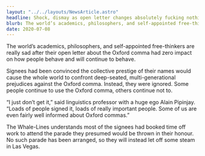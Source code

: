 ```yaml
---
layout: "../../layouts/NewsArticle.astro"
headline: Shock, dismay as open letter changes absolutely fucking nothing
blurb: The world’s academics, philosophers, and self-appointed free-thinkers are really sad after their open letter about the Oxford comma had zero impact on how people behave and will continue to behave.
date: 2020-07-08
---
```


The world’s academics, philosophers, and self-appointed free-thinkers are really sad after their open letter about the Oxford comma had zero impact on how people behave and will continue to behave.

Signees had been convinced the collective prestige of their names would cause the whole world to confront deep-seated, multi-generational prejudices against the Oxford comma. Instead, they were ignored. Some people continue to use the Oxford comma, others continue not to.

“I just don’t get it,” said linguistics professor with a huge ego Alain Pipinjay. “Loads of people signed it, loads of really important people. Some of us are even fairly well informed about Oxford commas.”

The Whale-Lines understands most of the signees had booked time off work to attend the parade they presumed would be thrown in their honour. No such parade has been arranged, so they will instead let off some steam in Las Vegas.
